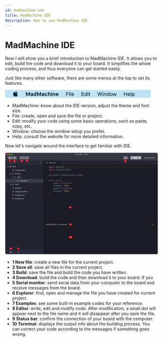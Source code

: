 ```yaml
---
id: madmachine-ide
title: MadMachine IDE
description: How to use MadMachine IDE
---
```


# MadMachine IDE 

Now I will show you a brief introduction to MadMachine IDE. It allows you to edit, build the code and download it to your board. It simplifies the whole coding process, and thus everyone can get started easily.

Just like many other software, there are some menus at the top to set its features.

![Menue bar](../img/menu.png)

- MadMachine: know about the IDE version, adjust the theme and font size.
- File: create, open and save the file or project.
- Edit: modify your code using some basic operations,  such as paste, copy, etc.
- Window: choose the window setup you prefer.
- Help: consult the website for more detailed information.


Now let's navigate around the interface to get familiar with IDE.

![IDE interface](../img/IDE.png)

- **1 New file**: create a new file for the current project.
- **2 Save all**: save all files in the current project.
- **3 Build**: save the file and build the code you have written.
- **4 Download**: build the code and then download it to your board. If you 
- **5 Serial monitor**: send serial data from your computer to the board and receive messages from the board. 
- **6 Explorer**: find, open and manage the file you have created for current project.
- **7 Examples**: see some built-in example codes for your reference.
- **8 Editor**: write, edit and modify code. After modification, a small dot will appear next to the file name and it will disappear after you save the file.
- **9 Status bar**: confirm the connection of your board with the computer.
- **10 Terminal**: displays the output info about the building process. You can correct your code according to the messages if something goes wrong.
